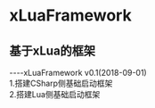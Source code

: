 # xLuaFramework
## 基于xLua的框架
----xLuaFramework v0.1(2018-09-01)<br>
    1.搭建CSharp侧基础启动框架<br>
    2.搭建Lua侧基础启动框架<br>
